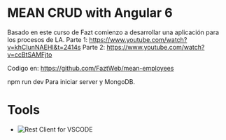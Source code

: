 # MEAN CRUD with Angular 6
Basado en este curso de Fazt comienzo a desarrollar una aplicación para los procesos de LA.
Parte 1: https://www.youtube.com/watch?v=khCIunNAEHI&t=2414s
Parte 2: https://www.youtube.com/watch?v=ccBtSAMFjto

Codigo en: https://github.com/FaztWeb/mean-employees

npm run dev
Para iniciar server y MongoDB.

# Tools
- ![Rest Client for VSCODE](https://marketplace.visualstudio.com/items?itemName=humao.rest-client)